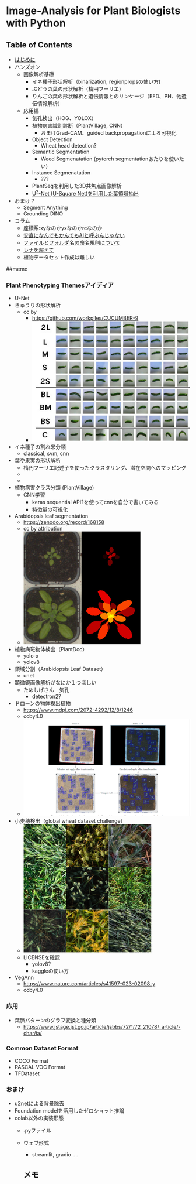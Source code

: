 # Image-Analysis for Plant Biologists with Python

## Table of Contents
- [はじめに](columns/introduction.md)
- ハンズオン
  - 画像解析基礎
    - イネ種子形状解析（binarization, regionpropsの使い方)
    - ぶどうの葉の形状解析（楕円フーリエ）
    - りんごの葉の形状解析と遺伝情報とのリンケージ（EFD、PH、他遺伝情報解析）
  - 応用編
    - 気孔検出（HOG、YOLOX）
    - [植物病害識別診断](notebooks/plantvilllage.ipynb)（PlantVillage, CNN）
      - おまけGrad-CAM、guided backpropagationによる可視化
    - Object Detection
      - Wheat head detection?
    - Semantic Segmentation
      - Weed Segmenatation (pytorch segmentationあたりを使いたい)
    - Instance Segmenatation
      - ???
    - PlantSegを利用した3D共焦点画像解析
    - [U<sup>2</sup>-Net (U-Square Net)を利用した葉領域抽出](notebooks/u2netp.ipynb)
- おまけ？
  - Segment Anything
  - Grounding DINO
- コラム
  - 座標系:xyなのかyxなのかrcなのか
  - [安直になんでもかんでもAIと呼ぶんじゃない](columns/using_the_term_AI.md)
  - [ファイルとフォルダ名の命名規則について](columns/file_name.md)
  - [レナを超えて](columns/lenna.md)
  - 植物データセット作成は難しい




##memo

### Plant Phenotyping Themesアイディア
- U-Net
- きゅうりの形状解析
  - cc by
    - https://github.com/workpiles/CUCUMBER-9
    - ![img_3.png](assets/img_3.png)
- イネ種子の割れ米分類
  - classical, svm, cnn
- 葉や果実の形状解析
  - 楕円フーリエ記述子を使ったクラスタリング、潜在空間へのマッピング
  - 
  - 
- 植物病害クラス分類 (PlantVillage)
  - CNN学習
    - keras sequential API?を使ってcnnを自分で書いてみる
    - 特徴量の可視化
- Arabidopsis leaf segmentation
  - https://zenodo.org/record/168158
  - cc by attribution
  - ![img_2.png](assets/img_2.png)
- 植物病斑物体検出（PlantDoc）
  - yolo-x
  - yolov8
- 領域分割（Arabidopsis Leaf Dataset）
  - unet
- 顕微鏡画像解析がなにか１つほしい
  - ためしげさん　気孔
    - detectron2?
- ドローンの物体検出植物
  - https://www.mdpi.com/2072-4292/12/8/1246
  - ccby4.0
  - ![img.png](assets/img.png)
- 小麦穂検出（global wheat dataset challenge）
  - ![img_1.png](assets/img_1.png)
  - LICENSEを確認
    - yolov8? 
    - kaggleの使い方
- VegAnn
  - https://www.nature.com/articles/s41597-023-02098-y
  - ccby4.0
### 応用
- 葉脈パターンのグラフ変換と種分類
  - https://www.jstage.jst.go.jp/article/jsbbs/72/1/72_21078/_article/-char/ja/

### Common Dataset Format
- COCO Format
- PASCAL VOC Format
- TFDataset

### おまけ
- u2netによる背景除去
- Foundation modelを活用したゼロショット推論
- colab以外の実装形態
  - .pyファイル
  - ウェブ形式
    - streamlit, gradio ....


    メモ
    - 